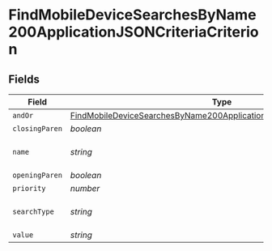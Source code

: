 # FindMobileDeviceSearchesByName200ApplicationJSONCriteriaCriterion


## Fields

| Field                                                                                                                                                                       | Type                                                                                                                                                                        | Required                                                                                                                                                                    | Description                                                                                                                                                                 | Example                                                                                                                                                                     |
| --------------------------------------------------------------------------------------------------------------------------------------------------------------------------- | --------------------------------------------------------------------------------------------------------------------------------------------------------------------------- | --------------------------------------------------------------------------------------------------------------------------------------------------------------------------- | --------------------------------------------------------------------------------------------------------------------------------------------------------------------------- | --------------------------------------------------------------------------------------------------------------------------------------------------------------------------- |
| `andOr`                                                                                                                                                                     | [FindMobileDeviceSearchesByName200ApplicationJSONCriteriaCriterionAndOr](../../models/operations/findmobiledevicesearchesbyname200applicationjsoncriteriacriterionandor.md) | :heavy_minus_sign:                                                                                                                                                          | N/A                                                                                                                                                                         |                                                                                                                                                                             |
| `closingParen`                                                                                                                                                              | *boolean*                                                                                                                                                                   | :heavy_minus_sign:                                                                                                                                                          | N/A                                                                                                                                                                         |                                                                                                                                                                             |
| `name`                                                                                                                                                                      | *string*                                                                                                                                                                    | :heavy_minus_sign:                                                                                                                                                          | Name of the criteria                                                                                                                                                        | Last Inventory Update                                                                                                                                                       |
| `openingParen`                                                                                                                                                              | *boolean*                                                                                                                                                                   | :heavy_minus_sign:                                                                                                                                                          | N/A                                                                                                                                                                         |                                                                                                                                                                             |
| `priority`                                                                                                                                                                  | *number*                                                                                                                                                                    | :heavy_minus_sign:                                                                                                                                                          | N/A                                                                                                                                                                         |                                                                                                                                                                             |
| `searchType`                                                                                                                                                                | *string*                                                                                                                                                                    | :heavy_minus_sign:                                                                                                                                                          | Operator                                                                                                                                                                    | more than x days ago                                                                                                                                                        |
| `value`                                                                                                                                                                     | *string*                                                                                                                                                                    | :heavy_minus_sign:                                                                                                                                                          | N/A                                                                                                                                                                         | 7                                                                                                                                                                           |